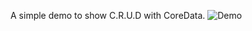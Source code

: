 A simple demo to show C.R.U.D with CoreData.
![Demo](http://home.ustc.edu.cn/~sa514014/img/student_demo.gif)

